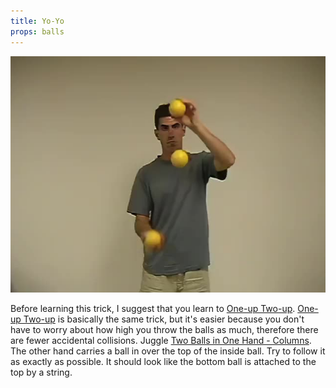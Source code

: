 ```yaml
---
title: Yo-Yo
props: balls
---
```


![Yo-Yo](/site/videos/poster/yo-yo.jpg)

Before learning this trick, I suggest that you learn to [One-up Two-up](/site/en/one-uptwo-up/README.md). [One-up Two-up](/site/en/one-uptwo-up/README.md) is basically the same trick, but it's easier because you don't have to worry about how high you throw the balls as much, therefore there are fewer accidental collisions. Juggle [Two Balls in One Hand - Columns](/site/en/twoinonehand-columns/README.md). The other hand carries a ball in over the top of the inside ball. Try to follow it as exactly as possible. It should look like the bottom ball is attached to the top by a string.

